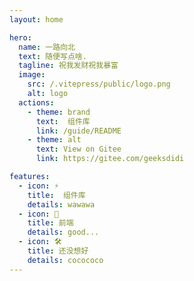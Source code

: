```yaml
---
layout: home

hero:
  name: 一路向北
  text: 随便写点啥.
  tagline: 祝我发财祝我暴富
  image:
    src: /.vitepress/public/logo.png
    alt: logo
  actions:
    - theme: brand
      text:  组件库
      link: /guide/README
    - theme: alt
      text: View on Gitee
      link: https://gitee.com/geeksdidi

features:
  - icon: ⚡️
    title:  组件库
    details: wawawa
  - icon: 🖖
    title: 前端
    details: good...
  - icon: 🛠️
    title: 还没想好
    details: cocococo
---
```



